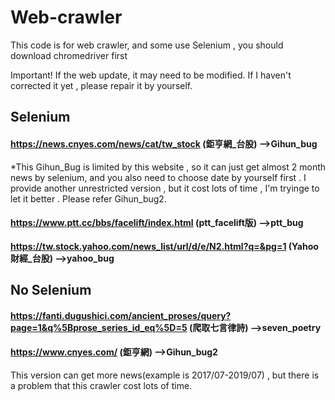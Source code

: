 # Web-crawler
This code is for web crawler, and some use Selenium , you should download chromedriver first

Important! If the web update, it may need to be modified. If I haven't corrected it yet , please repair it by yourself.



## Selenium 
#### https://news.cnyes.com/news/cat/tw_stock  (鉅亨網_台股) -->Gihun_bug

*This Gihun_Bug is limited by this website , so it can just get almost 2 month news by selenium, and you also need to choose date by yourself first  .  I provide another unrestricted version , but it cost lots of time , I'm tryinge to let it better . Please refer Gihun_bug2.


#### https://www.ptt.cc/bbs/facelift/index.html  (ptt_facelift版) -->ptt_bug


#### https://tw.stock.yahoo.com/news_list/url/d/e/N2.html?q=&pg=1 (Yahoo財經_台股) -->yahoo_bug



## No Selenium

#### https://fanti.dugushici.com/ancient_proses/query?page=1&q%5Bprose_series_id_eq%5D=5 (爬取七言律詩) -->seven_poetry

#### https://www.cnyes.com/ (鉅亨網) -->Gihun_bug2
This version can get more news(example is 2017/07-2019/07) , but there is a problem that this crawler cost lots of time.


